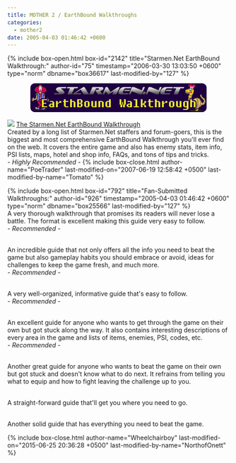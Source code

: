 ```yaml
---
title: MOTHER 2 / EarthBound Walkthroughs
categories:
  - mother2
date: 2005-04-03 01:46:42 +0600
---
```

{% include box-open.html box-id="2142" title="Starmen.Net EarthBound Walkthrough:" author-id="75" timestamp="2006-03-30 13:03:50 +0600" type="norm" dbname="box36617" last-modified-by="127" %}
<center><a href="http://walkthrough.starmen.net/earthbound"><img src="smnebwalkthrough.png" border="0" /></a></center>
<p />
<img src="http://starmen.net/include/submitimage/m2.png" /> <a href="http://walkthrough.starmen.net/earthbound/">The Starmen.Net EarthBound Walkthrough</a><br />
Created by a long list of Starmen.Net staffers and forum-goers, this is the biggest and most comprehensive EarthBound Walkthrough you'll ever find on the web.  It covers the entire game and also has enemy stats, item info, PSI lists, maps, hotel and shop info, FAQs, and tons of tips and tricks.<br />
<i>- Highly Recommended -</i>
{% include box-close.html author-name="PoeTrader" last-modified-on="2007-06-19 12:58:42 +0500" last-modified-by-name="Tomato" %}

{% include box-open.html box-id="792" title="Fan-Submitted Walkthroughs:" author-id="926" timestamp="2005-04-03 01:46:42 +0600" type="norm" dbname="box25566" last-modified-by="127" %}
<SUBMISSION id="10678" /><br/>
A very thorough walkthrough that promises its readers will never lose a battle. The format is excellent making this guide very easy to follow.<br />
<i>- Recommended -</i>
<p />
<SUBMISSION id="15154" /><br />
An incredible guide that not only offers all the info you need to beat the game but also gameplay habits you should embrace or avoid, ideas for challenges to keep the game fresh, and much more.<br />
<i>- Recommended -</i>
<p />
<SUBMISSION id="1037" /><br />
A very well-organized, informative guide that's easy to follow.<br />
<i>- Recommended -</i>
<p />
<SUBMISSION id="1040" /><br />
An excellent guide for anyone who wants to get through the game on their own but got stuck along the way. It also contains interesting descriptions of every area in the game and lists of items, enemies, PSI, codes, etc.<br />
<i>- Recommended -</i>
<p />
<SUBMISSION id="1035" /><br />
Another great guide for anyone who wants to beat the game on their own but got stuck and doesn't know what to do next. It refrains from telling you what to equip and how to fight leaving the challenge up to you.
<p />
<SUBMISSION id="1038" /><br />
A straight-forward guide that'll get you where you need to go.
<p />
<SUBMISSION id="1042" /><br />
Another solid guide that has everything you need to beat the game.
<p />
{% include box-close.html author-name="Wheelchairboy" last-modified-on="2015-06-25 20:36:28 +0500" last-modified-by-name="NorthofOnett" %}
